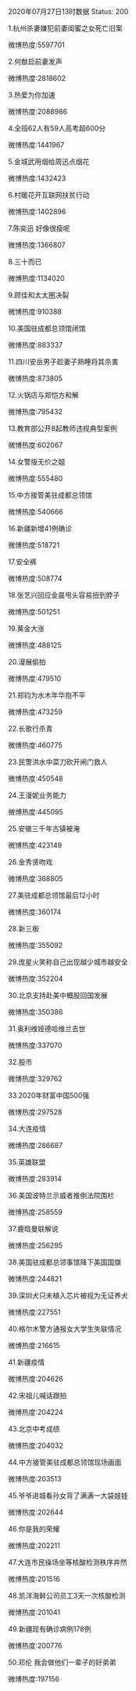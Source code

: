 2020年07月27日13时数据
Status: 200

1.杭州杀妻嫌犯前妻闺蜜之女死亡旧案

微博热度:5597701

2.何猷启前妻发声

微博热度:2818602

3.热爱为你加速

微博热度:2088986

4.全班62人有59人高考超600分

微博热度:1441967

5.金城武用烟给周迅点烟花

微博热度:1432423

6.村暖花开互联网扶贫行动

微博热度:1402896

7.陈奕迅 好像很瘦呢

微博热度:1366807

8.三十而已

微博热度:1134020

9.顾佳和太太圈决裂

微博热度:910388

10.美国驻成都总领馆闭馆

微博热度:883337

11.四川安岳男子趁妻子熟睡将其杀害

微博热度:873805

12.火锅店与郑恺方和解

微博热度:795432

13.教育部公开8起教师违规典型案例

微博热度:602067

14.女警版无价之姐

微博热度:555480

15.中方接管美驻成都总领馆

微博热度:540666

16.新疆新增41例确诊

微博热度:518721

17.安全裤

微博热度:508774

18.张艺兴回应金晨甩头容易扭到脖子

微博热度:501251

19.黄金大涨

微博热度:488125

20.漫展偷拍

微博热度:479510

21.郑钧为水木年华抱不平

微博热度:473259

22.长歌行杀青

微博热度:460775

23.民警洪水中菜刀砍开闸门救人

微博热度:450548

24.王漫妮业务能力

微博热度:445095

25.安徽三千年古镇被淹

微博热度:423149

26.金秀贤吻戏

微博热度:368805

27.美驻成都总领馆最后12小时

微博热度:360174

28.新三板

微博热度:355092

29.庞星火笑称自己出现越少城市越安全

微博热度:352204

30.北京支持赴美中概股回国发展

微博热度:350386

31.奥利维娅德哈维兰去世

微博热度:337070

32.股市

微博热度:329762

33.2020年财富中国500强

微博热度:297528

34.大连疫情

微博热度:286687

35.英雄联盟

微博热度:283914

36.美国波特兰示威者推倒法院围栏

微博热度:258559

37.鹿晗曼联解说

微博热度:256295

38.美国驻成都总领事馆降下美国国旗

微博热度:244821

39.深圳犬只未植入芯片被视为无证养犬

微博热度:227551

40.格尔木警方通报女大学生失联情况

微博热度:216615

41.新疆疫情

微博热度:204626

42.宋祖儿喊话跟拍

微博热度:204224

43.北京中考成绩

微博热度:204032

44.中方接管美驻成都总领馆现场画面

微博热度:203513

45.爷爷进城看孙女背了满满一大袋娃娃

微博热度:202644

46.你是我的荣耀

微博热度:202211

47.大连市民操场坐等核酸检测秩序井然

微博热度:201516

48.凯洋海鲜公司员工3天一次核酸检测

微博热度:201041

49.新疆现有确诊病例178例

微博热度:200776

50.邓伦 我会做他们一辈子的好弟弟

微博热度:197156

